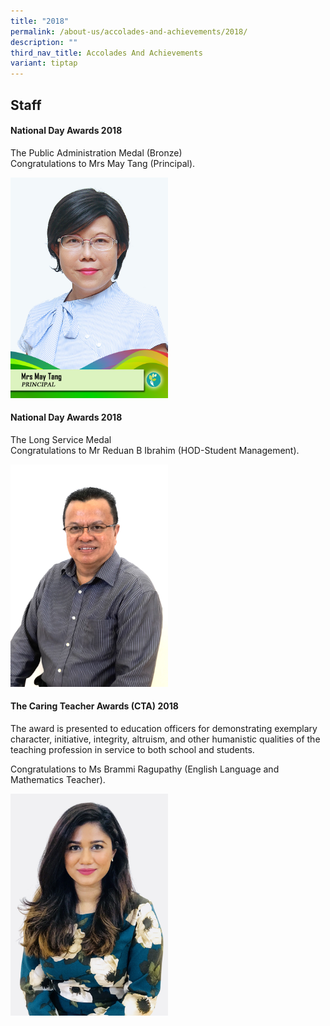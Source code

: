 ```yaml
---
title: "2018"
permalink: /about-us/accolades-and-achievements/2018/
description: ""
third_nav_title: Accolades And Achievements
variant: tiptap
---
```

<h2>Staff</h2><h4>National Day Awards 2018</h4><p>The Public Administration Medal (Bronze)<br>Congratulations to Mrs May Tang (Principal).</p><div class="isomer-image-wrapper"><img style="width: 50%;" height="auto" width="100%" alt="" src="/images/Awards/Mrs%20May%20Tang-FINAL.jpg"></div><h4>National Day Awards 2018</h4><p>The Long Service Medal<br>Congratulations to&nbsp;Mr Reduan B Ibrahim (HOD-Student Management).</p><div class="isomer-image-wrapper"><img style="width: 50%;" height="auto" width="100%" alt="" src="/images/Awards/Reduan%20B%20Ibrahim%20(Mr).jpg"></div><h4>The Caring Teacher Awards (CTA) 2018</h4><p>The award is presented to education officers for demonstrating exemplary character, initiative, integrity, altruism, and other humanistic qualities of the teaching profession in service to both school and students.</p><p>Congratulations to Ms Brammi Ragupathy (English Language and Mathematics Teacher).</p><div class="isomer-image-wrapper"><img style="width: 50%;" height="auto" width="100%" alt="" src="/images/Awards/Brammi%20Ragupathy%20(Ms).jpg"></div><p></p>